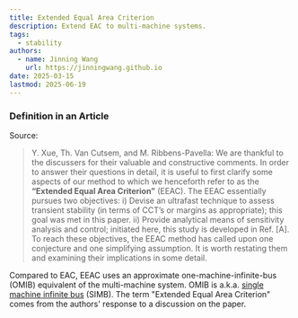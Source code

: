 ```yaml
---
title: Extended Equal Area Criterion
description: Extend EAC to multi-machine systems.
tags:
  - stability
authors:
  - name: Jinning Wang
    url: https://jinningwang.github.io
date: 2025-03-15
lastmod: 2025-06-19
---
```


### Definition in an Article

Source: <d-cite key="xue1988eeca"></d-cite>

> Y. Xue, Th. Van Cutsem, and M. Ribbens-Pavella: We are thankful to the discussers for their valuable and constructive comments. In order to answer their questions in detail, it is useful to first clarify some aspects of our method to which we henceforth refer to as the **“Extended Equal Area Criterion”** (EEAC). The EEAC essentially pursues two objectives:
> i) Devise an ultrafast technique to assess transient stability (in terms of CCT’s or margins as appropriate); this goal was met in this paper.
> ii) Provide analytical means of sensitivity analysis and control; initiated here, this study is developed in Ref. [A].
> To reach these objectives, the EEAC method has called upon one conjecture and one simplifying assumption. It is worth restating them and examining their implications in some detail.

Compared to EAC, EEAC uses an approximate one-machine-infinite-bus (OMIB) equivalent of the multi-machine system.
OMIB is a.k.a. <u>single machine infinite bus</u> (SIMB).
The term "Extended Equal Area Criterion" comes from the authors' response to a discussion on the paper.
